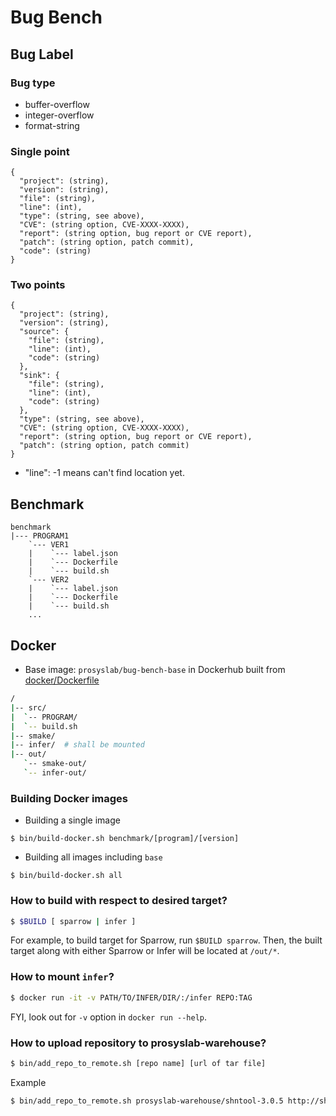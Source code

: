 # Bug Bench

## Bug Label
### Bug type
- buffer-overflow
- integer-overflow
- format-string
### Single point
```
{
  "project": (string),
  "version": (string),
  "file": (string),
  "line": (int),
  "type": (string, see above),
  "CVE": (string option, CVE-XXXX-XXXX),
  "report": (string option, bug report or CVE report),
  "patch": (string option, patch commit),
  "code": (string)
}
```
### Two points
```
{
  "project": (string),
  "version": (string),
  "source": {
    "file": (string),
    "line": (int),
    "code": (string)
  },
  "sink": {
    "file": (string),
    "line": (int),
    "code": (string)
  },
  "type": (string, see above),
  "CVE": (string option, CVE-XXXX-XXXX),
  "report": (string option, bug report or CVE report),
  "patch": (string option, patch commit)
}
```
- "line": -1 means can't find location yet.

## Benchmark
```
benchmark
|--- PROGRAM1
    `--- VER1
    |    `--- label.json
    |    `--- Dockerfile
    |    `--- build.sh
    `--- VER2
    |    `--- label.json
    |    `--- Dockerfile
    |    `--- build.sh
    ...
```

## Docker
- Base image: `prosyslab/bug-bench-base` in Dockerhub built from [docker/Dockerfile](docker/Dockerfile)
```sh
/
|-- src/
|  `-- PROGRAM/
|  `-- build.sh
|-- smake/
|-- infer/  # shall be mounted
|-- out/
   `-- smake-out/
   `-- infer-out/
```
### Building Docker images
- Building a single image
```
$ bin/build-docker.sh benchmark/[program]/[version]
```
- Building all images including `base`
```
$ bin/build-docker.sh all
```

### How to build with respect to desired target?

```sh
$ $BUILD [ sparrow | infer ]
```

For example, to build target for Sparrow, run `$BUILD sparrow`. Then, the built target along with either Sparrow or Infer will be located at `/out/*`.

### How to mount `infer`?

```sh
$ docker run -it -v PATH/TO/INFER/DIR/:/infer REPO:TAG
```

FYI, look out for `-v` option in `docker run --help`.

### How to upload repository to prosyslab-warehouse?
```sh
$ bin/add_repo_to_remote.sh [repo name] [url of tar file]
```

Example
```sh
$ bin/add_repo_to_remote.sh prosyslab-warehouse/shntool-3.0.5 http://shnutils.freeshell.org/shntool/dist/src/shntool-3.0.5.tar.gz
```